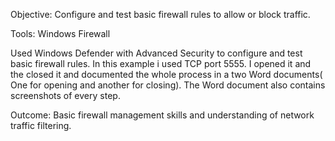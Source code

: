 Objective: Configure and test basic firewall rules to allow or block traffic.

Tools:  Windows Firewall

Used Windows Defender with Advanced Security to configure and test basic firewall rules.
In this example i used TCP port 5555. I opened it and the closed it and documented the whole process in a two Word documents( One for opening and another for closing).
The Word document also contains screenshots of every step.

Outcome: Basic firewall management skills and understanding of network traffic filtering.
